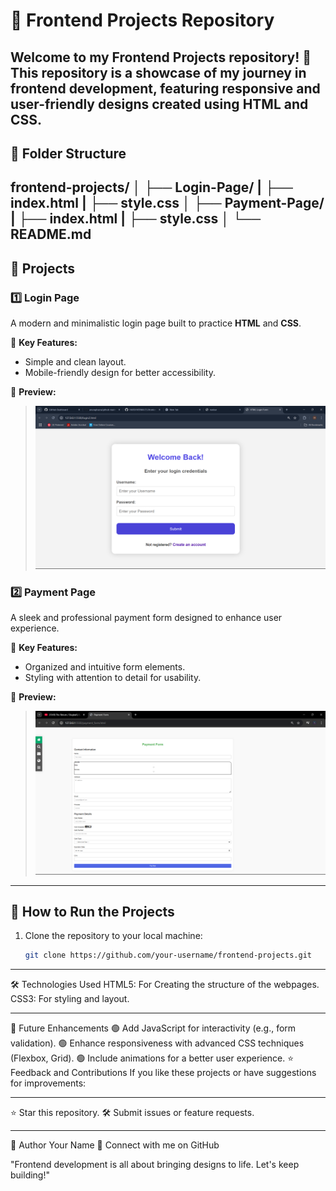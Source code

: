 # 🌟 Frontend Projects Repository  

Welcome to my **Frontend Projects** repository! 🎉  
This repository is a showcase of my journey in **frontend development**, featuring responsive and user-friendly designs created using **HTML** and **CSS**.  
---

## 📂 Folder Structure  
frontend-projects/ 
│
├── Login-Page/ 
|      ├── index.html 
|      ├── style.css 
│
├── Payment-Page/ 
|      ├── index.html 
|      ├── style.css 
│ 
└── README.md
---
## 🚀 Projects  

### 1️⃣ **Login Page**  
A modern and minimalistic login page built to practice **HTML** and **CSS**.  

📌 **Key Features:**  
- Simple and clean layout.  
- Mobile-friendly design for better accessibility.  

📸 **Preview:**  
> <img src="https://github.com/HARSHVERMA721/frontend_projects/blob/5e19afe2fff17e43d2cc465e28b9e41743a7edd7/Screenshot%20(391).png"> 

### 2️⃣ **Payment Page**  
A sleek and professional payment form designed to enhance user experience.  

📌 **Key Features:**  
- Organized and intuitive form elements.  
- Styling with attention to detail for usability.  

📸 **Preview:**  
> <img src="https://github.com/HARSHVERMA721/frontend_projects/blob/3edf768f674add9eb7ec96cfc766677d11b8642b/Screenshot%20(392).png">  

---

## 🔧 How to Run the Projects  

1. Clone the repository to your local machine:  
   ```bash
   git clone https://github.com/your-username/frontend-projects.git
<hr>
🛠 Technologies Used
HTML5: For Creating the structure of the webpages.
CSS3: For styling and layout.
<hr>
🌱 Future Enhancements
🟢 Add JavaScript for interactivity (e.g., form validation).
🟢 Enhance responsiveness with advanced CSS techniques (Flexbox, Grid).
🟢 Include animations for a better user experience.
⭐ Feedback and Contributions
If you like these projects or have suggestions for improvements:
<hr>
⭐ Star this repository.
🛠 Submit issues or feature requests.
<hr>
👤 Author
Your Name
💼 Connect with me on GitHub

"Frontend development is all about bringing designs to life. Let's keep building!"

